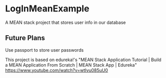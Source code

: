 # LogInMeanExample
A MEAN stack project that stores user info in our database
## Future Plans
Use passport to store user passwords

This project is based on edureka!'s "MEAN Stack Application Tutorial | Build a MEAN Application From Scratch | MEAN Stack App | Edureka"
https://www.youtube.com/watch?v=wtIvu085uU0
